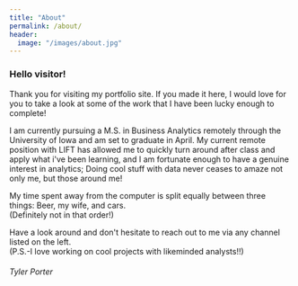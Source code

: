 ```yaml
---
title: "About"
permalink: /about/
header:
  image: "/images/about.jpg"
---
```


### Hello visitor!

Thank you for visiting my portfolio site. If you made it here, I would love for you to take a look at some of the work that I have been lucky enough to complete!

I am currently pursuing a M.S. in Business Analytics remotely through the University of Iowa and am set to graduate in April.
My current remote position with LIFT has allowed me to quickly turn around after class and apply what i've been learning, and I am fortunate enough to have a genuine interest in analytics; Doing cool stuff with data never ceases to amaze not only me, but those around me!

My time spent away from the computer is split equally between three things: Beer, my wife, and cars.  <br />
(Definitely not in that order!)

Have a look around and don't hesitate to reach out to me via any channel listed on the left. <br />
(P.S.-I love working on cool projects with likeminded analysts!!)

###### Tyler Porter
